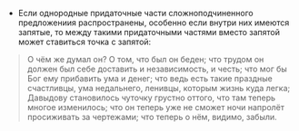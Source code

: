 - Если однородные придаточные части сложноподчиненного предложениия распространены, особенно если внутри них имеются запятые, то между такими придаточными частями вместо запятой может ставиться точка с запятой:
> О чём же думал он? О том, что был он беден; что трудом он должен был себе доставить и независимость, и честь; что мог бы Бог ему прибавить ума и денег; что ведь есть такие праздные счастливцы, ума недальнего, ленивцы, которым жизнь куда легка;
> Давыдову становилось чуточку грустно оттого, что там теперь многое изменилось; что он теперь уже не сможет ночи напролёт просиживать за чертежами; что теперь о нём, видимо, забыли.
